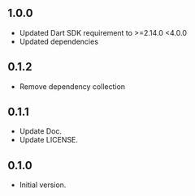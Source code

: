 ## 1.0.0

* Updated Dart SDK requirement to >=2.14.0 <4.0.0
* Updated dependencies

## 0.1.2

* Remove dependency collection

## 0.1.1

* Update Doc.
* Update LICENSE.

## 0.1.0

* Initial version.
